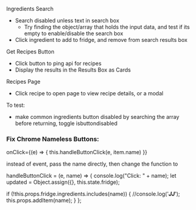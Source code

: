 Ingredients Search

- Search disabled unless text in search box
  - Try finding the object/array that holds the input data, and test if its empty to enable/disable the search box
- Click ingredient to add to fridge, and remove from search results box

Get Recipes Button

- Click button to ping api for recipes
- Display the results in the Results Box as Cards

Recipes Page

- Click recipe to open page to view recipe details, or a modal

To test:

- make common ingredients button disabled by searching the array before returning, toggle isbuttondisabled

### Fix Chrome Nameless Buttons:

onClick={(e) => {
this.handleButtonClick(e, item.name)
}}

instead of event, pass the name directly, then change the function to

handleButtonClick = (e, name) => {
console.log("Click: " + name);
let updated = Object.assign({}, this.state.fridge);

if (!this.props.fridge.ingredients.includes(name)) {
//console.log('**_JJ_**');
this.props.addItem(name);
}
};
